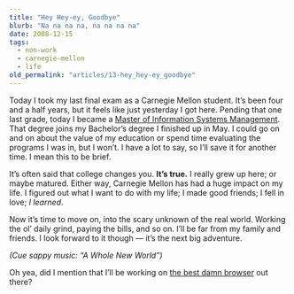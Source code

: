 ```yaml
---
title: "Hey Hey-ey, Goodbye"
blurb: "Na na na na, na na na na"
date: 2008-12-15
tags:
  - non-work
  - carnegie-mellon
  - life
old_permalink: "articles/13-hey_hey-ey_goodbye"
---
```


Today I took my last final exam as a Carnegie Mellon student. It’s been four and a half years, but it feels like just yesterday I got here. Pending that one last grade, today I became a [Master of Information Systems Management](http://ism.cmu.edu/). That degree joins my Bachelor’s degree I finished up in May. I could go on and on about the value of my education or spend time evaluating the programs I was in, but I won’t. I have a lot to say, so I’ll save it for another time. I mean this to be brief.

It’s often said that college changes you. **It’s true.** I really grew up here; or maybe matured. Either way, Carnegie Mellon has had a huge impact on my life. I figured out what I want to do with my life; I made good friends; I fell in love; *I learned*.

Now it’s time to move on, into the scary unknown of the real world. Working the ol’ daily grind, paying the bills, and so on. I’ll be far from my family and friends. I look forward to it though — it’s the next big adventure.

*(Cue sappy music: “A Whole New World”)*

Oh yea, did I mention that I’ll be working on [the best damn browser](http://getfirefox.com) out there?
